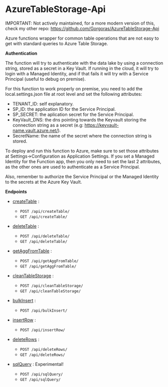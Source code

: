 # AzureTableStorage-Api

IMPORTANT: Not actively maintained, for a more modern version of this, check my other repo: https://github.com/Gorgoras/AzureTableStorage-Api


Azure functions wrapper for common table operations that are not easy to get with standard queries to Azure Table Storage.

**Authentication**

The function will try to authenticate with the data lake by using a connection string, stored as a secret in a Key Vault. If running in the cloud, it will try to login with a Managed Identity, and if that fails it will try with a Service Principal (useful to debug on premise). 

For this function to work properly on premise, you need to add the local.settings.json file at root level and set the following attributes:
* TENANT_ID: self explanatory.
* SP_ID: the application ID for the Service Principal.
* SP_SECRET: the aplication secret for the Service Principal.
* KeyVault_DNS: the dns pointing towards the Keyvault storing the connection string as a secret (e.g: https://keyvault-name.vault.azure.net/).
* SecretName: the name of the secret where the connection string is stored.

To deploy and run this function to Azure, make sure to set those attributes at Settings->Configuration as Application Settings. If you set a Managed Identity for the Function app, then you only need to set the last 2 attributes, as the other ones are used to authenticate as a Service Principal.

Also, remember to authorize the Service Principal or the Managed Identity to the secrets at the Azure Key Vault.

**Endpoints**
* [createTable](documentation/createTable.md) :
	*	`POST /api/createTable/` 
	*	`GET /api/createTable/` 

* [deleteTable](documentation/deleteTable.md) :
	*	`POST /api/deleteTable/` 
	*	`GET /api/deleteTable/` 

* [getAggFromTable](documentation/getAggFromTable.md) : 
	* `POST /api/getAggFromTable/` 
	* `GET /api/getAggFromTable/` 

* [cleanTableStorage](documentation/cleanTableStorage.md) :
	*	`POST /api/cleanTableStorage/` 
	*	`GET /api/cleanTableStorage/` 

* [bulkInsert](documentation/bulkInsert.md) :
	*	`POST /api/bulkInsert/` 

* [insertRow](documentation/insertRow.md) :
	*	`POST /api/insertRow/` 

* [deleteRows](documentation/deleteRows.md) :
	*	`POST /api/deleteRows/` 
	*	`GET /api/deleteRows/` 


* [sqlQuery](documentation/sqlQuery.md) : Experimental!
	*	`POST /api/sqlQuery/` 
	*   `GET /api/sqlQuery/` 
